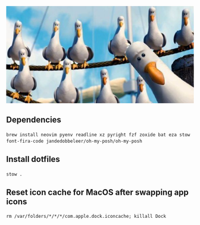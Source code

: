 <div align="center">
    <img src="./img/mine.jpg" />
</div>


## Dependencies
`brew install neovim pyenv readline xz pyright fzf zoxide bat eza stow font-fira-code jandedobbeleer/oh-my-posh/oh-my-posh`

## Install dotfiles
`stow .`

## Reset icon cache for MacOS after swapping app icons
`rm /var/folders/*/*/*/com.apple.dock.iconcache; killall Dock`
